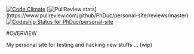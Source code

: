 [![Code Climate](https://codeclimate.com/repos/54ffdfe36956807906001576/badges/1493f7c89b53eefff159/gpa.svg)](https://codeclimate.com/repos/54ffdfe36956807906001576/feed)
[![PullReview stats](https://www.pullreview.com/github/PhDuc/personal-site/badges/master.svg?)](https://www.pullreview.com/github/PhDuc/personal-site/reviews/master)
[![Codeship Status for PhDuc/personal-site](https://codeship.com/projects/04a199f0-a9e9-0132-e2e3-46f09a3a7fb9/status?branch=master)](https://codeship.com/projects/67832)

#OVERVIEW

My personal site for testing and hacking new stuffs ... (wip)
